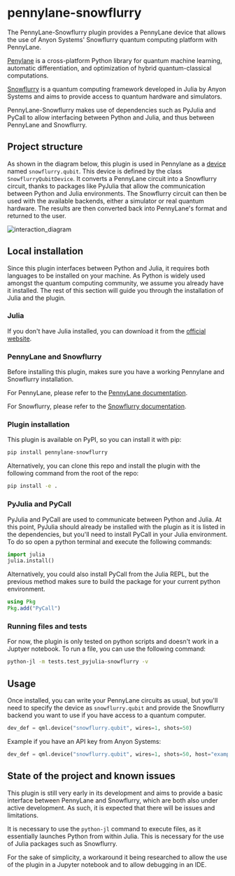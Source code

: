 # pennylane-snowflurry

The PennyLane-Snowflurry plugin provides a PennyLane device that allows the use of Anyon Systems' Snowflurry quantum computing platform with PennyLane.

[Penylane](https://pennylane.ai/) is a cross-platform Python library for quantum machine learning, automatic differentiation, and optimization of hybrid quantum-classical computations.

[Snowflurry](https://snowflurry.org/) is a quantum computing framework developed in Julia by Anyon Systems and aims to provide access to quantum hardware and simulators.

PennyLane-Snowflurry makes use of dependencies such as PyJulia and PyCall to allow interfacing between Python and Julia, and thus between PennyLane and Snowflurry.

## Project structure

As shown in the diagram below, this plugin is used in Pennylane as a [device](https://pennylane.ai/plugins/) named `snowflurry.qubit`. This device is defined by the class `SnowflurryQubitDevice`. It converts a PennyLane circuit into a Snowflurry circuit, thanks to packages like PyJulia that allow the communication between Python and Julia environments. The Snowflurry circuit can then be used with the available backends, either a simulator or real quantum hardware. The results are then converted back into PennyLane's format and returned to the user.

![interaction_diagram](https://raw.githubusercontent.com/calculquebec/pennylane-snowflurry/main/doc/interaction_diagram_extended.png)

## Local installation

Since this plugin interfaces between Python and Julia, it requires both languages to be installed on your machine. As Python is widely used amongst the quantum computing community, we assume you already have it installed. The rest of this section will guide you through the installation of Julia and the plugin.

### Julia

If you don't have Julia installed, you can download it from the [official website](https://julialang.org/downloads/).

### PennyLane and Snowflurry

Before installing this plugin, makes sure you have a working Pennylane and Snowflurry installation.

For PennyLane, please refer to the [PennyLane documentation](https://pennylane.ai/install/).

For Snowflurry, please refer to the [Snowflurry documentation](https://snowflurry.org).

### Plugin installation

This plugin is available on PyPI, so you can install it with pip:

```sh
pip install pennylane-snowflurry
```

Alternatively, you can clone this repo and install the plugin with the following command from the root of the repo:

```sh
pip install -e .
```

### PyJulia and PyCall

PyJulia and PyCall are used to communicate between Python and Julia. At this point, PyJulia should already be installed with the plugin as it is listed in the dependencies, but you'll need to install PyCall in your Julia environment. To do so open a python terminal and execute the following commands:

```py
import julia
julia.install()
```

Alternatively, you could also install PyCall from the Julia REPL, but the previous method makes sure to build the package for your current python environment.

```julia
using Pkg
Pkg.add("PyCall")
```

### Running files and tests

For now, the plugin is only tested on python scripts and doesn't work in a Juptyer notebook. To run a file, you can use the following command:

```sh
python-jl -m tests.test_pyjulia-snowflurry -v
```

## Usage

Once installed, you can write your PennyLane circuits as usual, but you'll need to specify the device as `snowflurry.qubit` and provide the Snowflurry backend you want to use if you have access to a quantum computer.

```py
dev_def = qml.device("snowflurry.qubit", wires=1, shots=50)
```

Example if you have an API key from Anyon Systems:

```py
dev_def = qml.device("snowflurry.qubit", wires=1, shots=50, host="example.anyonsys.com", user="test_user",access_token="not_a_real_access_token")
```

## State of the project and known issues

This plugin is still very early in its development and aims to provide a basic interface between PennyLane and Snowflurry, which are both also under active development. As such, it is expected that there will be issues and limitations.

It is necessary to use the `python-jl` command to execute files, as it essentially launches Python from within Julia. This is necessary for the use of Julia packages such as Snowflurry.

For the sake of simplicity, a workaround it being researched to allow the use of the plugin in a Jupyter notebook and to allow debugging in an IDE.

